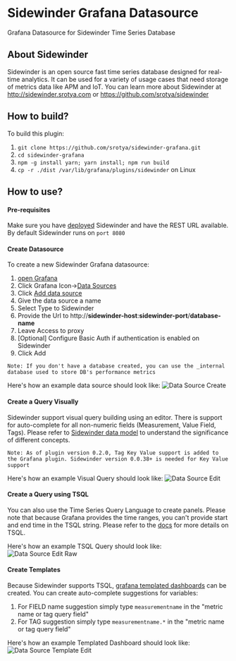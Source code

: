 # Sidewinder Grafana Datasource
Grafana Datasource for Sidewinder Time Series Database

## About Sidewinder
Sidewinder is an open source fast time series database designed for real-time analytics. It can be used for a variety of usage cases
that need storage of metrics data like APM and IoT. You can learn more about Sidewinder at http://sidewinder.srotya.com or https://github.com/srotya/sidewinder

## How to build?
To build this plugin:

1. ```git clone https://github.com/srotya/sidewinder-grafana.git```
2. ```cd sidewinder-grafana```
3. ```npm -g install yarn; yarn install; npm run build```
4. ```cp -r ./dist /var/lib/grafana/plugins/sidewinder``` on Linux

## How to use?

#### Pre-requisites
Make sure you have [deployed](http://sidewinder.srotya.com/docs/#/deployment/) Sidewinder and have the REST URL available. By default Sidewinder runs on ```port 8080```

#### Create Datasource
To create a new Sidewinder Grafana datasource:

1. [open Grafana](http://localhost:3000)
2. Click Grafana Icon->[Data Sources](http://localhost:3000/datasources)
3. Click [Add data source](http://localhost:3000/datasources/new)
4. Give the data source a name
5. Select Type to Sidewinder
6. Provide the Url to http://**sidewinder-host**:**sidewinder-port**/**database-name**
7. Leave Access to proxy
8. [Optional] Configure Basic Auth if authentication is enabled on Sidewinder
9. Click Add

```
Note: If you don't have a database created, you can use the _internal database used to store DB's performance metrics
```

Here's how an example data source should look like:
![Data Source Create](https://github.com/srotya/sidewinder-grafana/raw/master/docs/ds-create.png)

#### Create a Query Visually
Sidewinder support visual query building using an editor. There is support for auto-complete for all non-numeric fields (Measurement, Value Field, Tags). Please refer to [Sidewinder data model](http://sidewinder.srotya.com/docs/#/designs/?id=storage-engines) to understand the significance of different concepts.

```Note: As of plugin version 0.2.0, Tag Key Value support is added to the Grafana plugin. Sidewinder version 0.0.38+ is needed for Key Value support```

Here's how an example Visual Query should look like:
![Data Source Edit](https://github.com/srotya/sidewinder-grafana/raw/master/docs/ds-edit.png)

#### Create a Query using TSQL
You can also use the Time Series Query Language to create panels. Please note that because Grafana provides the time ranges, you can't provide start and end time in the TSQL string. Please refer to the [docs](http://sidewinder.srotya.com/docs/#/integrations/queries) for more details on TSQL.

Here's how an example TSQL Query should look like:
![Data Source Edit Raw](https://github.com/srotya/sidewinder-grafana/raw/master/docs/ds-edit-raw.png)

#### Create Templates
Because Sidewinder supports TSQL, [grafana templated dashboards](http://docs.grafana.org/reference/templating/) can be created. You can create auto-complete suggestions for variables:
1. For FIELD name suggestion simply type ```measurementname``` in the "metric name or tag query field"
2. For TAG suggestion simply type ```measurementname.*``` in the "metric name or tag query field"

Here's how an example Templated Dashboard should look like:
![Data Source Template Edit](https://github.com/srotya/sidewinder-grafana/raw/master/docs/ds-edit-template.png)
